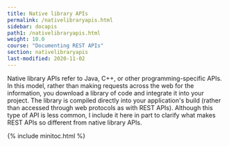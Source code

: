 ```yaml
---
title: Native library APIs
permalink: /nativelibraryapis.html
sidebar: docapis
path1: /nativelibraryapis.html
weight: 10.0
course: "Documenting REST APIs"
section: nativelibraryapis
last-modified: 2020-11-02
---
```


Native library APIs refer to Java, C++, or other programming-specific APIs. In this model, rather than making requests across the web for the information, you download a library of code and integrate it into your project. The library is compiled directly into your application's build (rather than accessed through web protocols as with REST APIs). Although this type of API is less common, I include it here in part to clarify what makes REST APIs so different from native library APIs.

{% include minitoc.html %}
